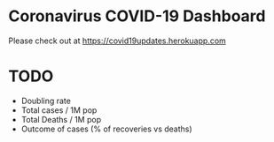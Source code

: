 # Coronavirus COVID-19 Dashboard

Please check out at https://covid19updates.herokuapp.com

# TODO
- Doubling rate
- Total cases / 1M pop
- Total Deaths / 1M pop
- Outcome of cases (% of recoveries vs deaths)

